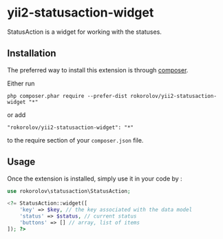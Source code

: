 yii2-statusaction-widget
======================
StatusAction is a widget for working with the statuses.

Installation
------------

The preferred way to install this extension is through [composer](http://getcomposer.org/download/).

Either run

```
php composer.phar require --prefer-dist rokorolov/yii2-statusaction-widget "*"
```

or add

```
"rokorolov/yii2-statusaction-widget": "*"
```

to the require section of your `composer.json` file.


Usage
-----

Once the extension is installed, simply use it in your code by  :

```php
use rokorolov\statusaction\StatusAction;

<?= StatusAction::widget([
    'key' => $key, // the key associated with the data model
    'status' => $status, // current status
    'buttons' => [] // array, list of items
]); ?>
```